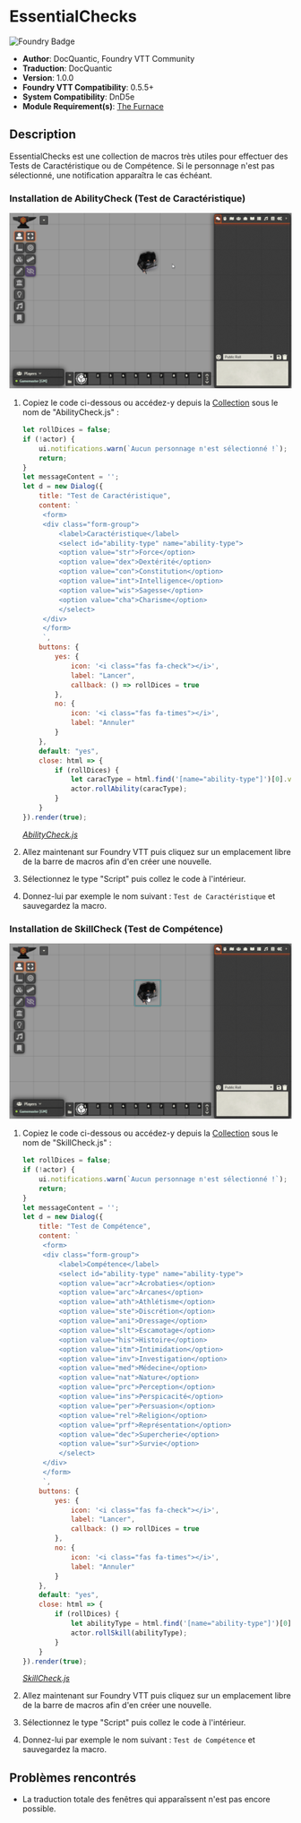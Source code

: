# EssentialChecks

![Foundry Badge](https://img.shields.io/badge/Foundry-v0.5.5-informational)

* **Author**: DocQuantic, Foundry VTT Community
* **Traduction**: DocQuantic
* **Version**: 1.0.0
* **Foundry VTT Compatibility**: 0.5.5+
* **System Compatibility**: DnD5e
* **Module Requirement(s)**: [The Furnace](https://github.com/kakaroto/fvtt-module-furnace)

## Description

EssentialChecks est une collection de macros très utiles pour effectuer des Tests de Caractéristique ou de Compétence. Si le personnage n'est pas sélectionné, une notification apparaîtra le cas échéant.

### Installation de AbilityCheck (Test de Caractéristique)

![AbilityCheck-Demonstration](https://github.com/MisterHims/FoundryVTT/blob/master/ScriptMacros/EssentialChecks/FR/images/abilitycheck-dem-01.gif)

1. Copiez le code ci-dessous ou accédez-y depuis la [Collection](https://github.com/MisterHims/FoundryVTT/blob/master/ScriptMacros/EssentialChecks/FR/Collection/AbilityCheck.js) sous le nom de "AbilityCheck.js" :

   ```javascript
   let rollDices = false;
   if (!actor) {
       ui.notifications.warn(`Aucun personnage n'est sélectionné !`);
       return;
   }
   let messageContent = '';
   let d = new Dialog({
       title: "Test de Caractéristique",
       content: `
        <form>
        <div class="form-group">
            <label>Caractéristique</label>
            <select id="ability-type" name="ability-type">
            <option value="str">Force</option>
            <option value="dex">Dextérité</option>
            <option value="con">Constitution</option>
            <option value="int">Intelligence</option>
            <option value="wis">Sagesse</option>
            <option value="cha">Charisme</option>
            </select>
        </div>
        </form>
        `,
       buttons: {
           yes: {
               icon: '<i class="fas fa-check"></i>',
               label: "Lancer",
               callback: () => rollDices = true
           },
           no: {
               icon: '<i class="fas fa-times"></i>',
               label: "Annuler"
           }
       },
       default: "yes",
       close: html => {
           if (rollDices) {
               let caracType = html.find('[name="ability-type"]')[0].value || "none";
               actor.rollAbility(caracType);
           }
       }
   }).render(true);
   ```

   *[AbilityCheck.js](https://github.com/MisterHims/FoundryVTT/blob/master/ScriptMacros/EssentialChecks/FR/Collection/AbilityCheck.js)*

2. Allez maintenant sur Foundry VTT puis cliquez sur un emplacement libre de la barre de macros afin d'en créer une nouvelle.

3. Sélectionnez le type "Script" puis collez le code à l'intérieur.

4. Donnez-lui par exemple le nom suivant : ``` Test de Caractéristique ``` et sauvegardez la macro.

### Installation de SkillCheck (Test de Compétence)

![SkillCheck-Demonstration](https://github.com/MisterHims/FoundryVTT/blob/master/ScriptMacros/EssentialChecks/FR/images/skillcheck-dem-01.gif)

1. Copiez le code ci-dessous ou accédez-y depuis la [Collection](https://github.com/MisterHims/FoundryVTT/blob/master/ScriptMacros/EssentialChecks/FR/Collection/SkillCheck.js) sous le nom de "SkillCheck.js" :

   ```javascript
   let rollDices = false;
   if (!actor) {
       ui.notifications.warn(`Aucun personnage n'est sélectionné !`);
       return;
   }
   let messageContent = '';
   let d = new Dialog({
       title: "Test de Compétence",
       content: `
        <form>
        <div class="form-group">
            <label>Compétence</label>
            <select id="ability-type" name="ability-type">
            <option value="acr">Acrobaties</option>
            <option value="arc">Arcanes</option>
            <option value="ath">Athlétisme</option>
            <option value="ste">Discrétion</option>
            <option value="ani">Dressage</option>
            <option value="slt">Escamotage</option>
            <option value="his">Histoire</option>
            <option value="itm">Intimidation</option>
            <option value="inv">Investigation</option>
            <option value="med">Médecine</option>
            <option value="nat">Nature</option>
            <option value="prc">Perception</option>
            <option value="ins">Perspicacité</option>
            <option value="per">Persuasion</option>
            <option value="rel">Religion</option>
            <option value="prf">Représentation</option>
            <option value="dec">Supercherie</option>
            <option value="sur">Survie</option>
            </select>
        </div>
        </form>
        `,
       buttons: {
           yes: {
               icon: '<i class="fas fa-check"></i>',
               label: "Lancer",
               callback: () => rollDices = true
           },
           no: {
               icon: '<i class="fas fa-times"></i>',
               label: "Annuler"
           }
       },
       default: "yes",
       close: html => {
           if (rollDices) {
               let abilityType = html.find('[name="ability-type"]')[0].value || "none";
               actor.rollSkill(abilityType);
           }
       }
   }).render(true);
   ```

   *[SkillCheck.js](https://github.com/MisterHims/FoundryVTT/blob/master/ScriptMacros/EssentialChecks/FR/Collection/SkillCheck.js)*

2. Allez maintenant sur Foundry VTT puis cliquez sur un emplacement libre de la barre de macros afin d'en créer une nouvelle.

3. Sélectionnez le type "Script" puis collez le code à l'intérieur.

4. Donnez-lui par exemple le nom suivant : ``` Test de Compétence ``` et sauvegardez la macro.

## Problèmes rencontrés

* La traduction totale des fenêtres qui apparaîssent n'est pas encore possible.
